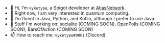 - 👋 Hi, I’m `vyketype`, a Spigot developer at [AtlasNetwork](https://github.com/AtlasNetworkDev).
- 👀 Right now, I am very interested in quantum computing.
- 🌱 I’m fluent in Java, Python, and Kotlin, although I prefer to use Java.
- 💞️ Stuff I'm working on: socialite (COMING SOON), OpenPolls (COMING SOON), BarsOfAction (COMING SOON)
- 📫 How to reach me: `vyketype#0001` (Discord)

